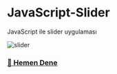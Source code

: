 # JavaScript-Slider
JavaScript ile slider uygulaması

![slider](https://user-images.githubusercontent.com/57464067/85442269-ac624800-b598-11ea-95fa-e5ef8c17d36e.png)

### [🚀 Hemen Dene](https://yenilikci.github.io/JavaScript-Slider/ "🚀 Hemen Dene")

